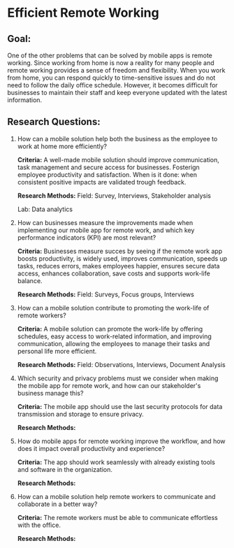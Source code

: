 # Efficient Remote Working

## Goal:

One of the other problems that can be solved by mobile apps is remote working. Since working from home is now a reality for many people and remote working provides a sense of freedom and flexibility.
When you work from home, you can respond quickly to time-sensitive issues and do not need to follow the daily office schedule.
However, it becomes difficult for businesses to maintain their staff and keep everyone updated with the latest information.

## Research Questions:

1.  How can a mobile solution help both the business as the employee to work at home more efficiently?

    **Criteria:** A well-made mobile solution should improve communication, task management and secure access for businesses. Fosterign employee productivity and satisfaction. When is it done: when consistent positive impacts are validated trough feedback.

    **Research Methods:**
    Field: Survey, Interviews, Stakeholder analysis

    Lab: Data analytics

2.  How can businesses measure the improvements made when implementing our mobile app for remote work, and which key performance indicators (KPI) are most relevant?

    **Criteria:** Businesses measure succes by seeing if the remote work app boosts productivity, is widely used, improves communication, speeds up tasks, reduces errors, makes employees happier, ensures secure data access, enhances collaboration, save costs and supports work-life balance.

    **Research Methods:** Field: Surveys, Focus groups, Interviews

3.  How can a mobile solution contribute to promoting the work-life of remote workers?

    **Criteria:** A mobile solution can promote the work-life by offering schedules, easy access to work-related information, and improving communication, allowing the employees to manage their tasks and personal life more efficient.

    **Research Methods:** Field: Observations, Interviews, Document Analysis

4.  Which security and privacy problems must we consider when making the mobile app for remote work, and how can our stakeholder's business manage this?

    **Criteria:** The mobile app should use the last security protocols for data transmission and storage to ensure privacy.

    **Research Methods:**

5.  How do mobile apps for remote working improve the workflow, and how does it impact overall productivity and experience?

    **Criteria:** The app should work seamlessly with already existing tools and software in the organization.

    **Research Methods:**

6.  How can a mobile solution help remote workers to communicate and collaborate in a better way?

    **Criteria:** The remote workers must be able to communicate effortless with the office.

    **Research Methods:**
